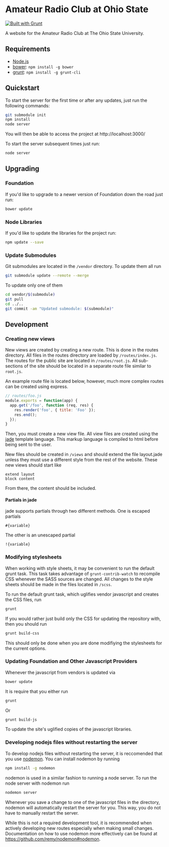 # Amateur Radio Club at Ohio State

[![Built with Grunt](https://cdn.gruntjs.com/builtwith.png)](http://gruntjs.com/)

A website for the Amateur Radio Club at The Ohio State University.

## Requirements

  * [Node.js](http://nodejs.org)
  * [bower](http://bower.io): `npm install -g bower`
  * [grunt](http://gruntjs.com): `npm install -g grunt-cli`

## Quickstart

To start the server for the first time or after any updates, just run the
following commands:

````bash
git submodule init
npm install
node server
````

You will then be able to access the project at http://localhost:3000/

To start the server subsequent times just run:

````bash
node server
````

## Upgrading

### Foundation

If you'd like to upgrade to a newer version of Foundation down the road just run:

```bash
bower update
```
### Node Libraries

If you'd like to update the libraries for the project run:

````bash
npm update --save
````

### Update Submodules

Git submodules are located in the `/vendor` directory. To update them all run

````bash
git submodule update --remote --merge
````

To update only one of them

````bash
cd vendor/$(submodule)
git pull
cd ../..
git commit -am "Updated submodule: $(submodule)"
````

## Development

### Creating new views

New views are created by creating a new route. This is done in the routes
directory. All files in the routes directory are loaded by `/routes/index.js`.
The routes for the public site are located in `/routes/root.js`. All
sub-sections of the site should be located in a separate route file similar to
`root.js`.

An example route file is located below, however, much more complex routes can be
created using express.

````js
// routes/foo.js
module.exports = function(app) {
  app.get('/foo', function (req, res) {
    res.render('foo', { title: 'Foo' });
    res.end();
  });
}
````

Then, you must create a new view file. All view files are created using the
[jade](http://jade-lang.com/) template language. This markup language is
compiled to html before being sent to the user.

New files should be created in `/views` and should extend the file layout.jade
unless they must use a different style from the rest of the website. These new
views should start like

````jade
extend layout
block content
````

From there, the content should be included.

#### Partials in jade

jade supports partials through two different methods. One is escaped partials

````jade
#{variable}
````

The other is an unescaped partial

````jade
!{variable}
````

### Modifying stylesheets

When working with style sheets, it may be convenient to run the default grunt
task. This task takes advantage of `grunt-contrib-watch` to recompile CSS
whenever the SASS sources are changed. All changes to the style sheets should be
made in the files located in `/scss`.

To run the default grunt task, which uglifies vendor javascript and creates the
CSS files, run

````bash
grunt
````

If you would rather just build only the CSS for updating the repository with, then
you should run

````bash
grunt build-css
````

This should only be done when you are done modifiying the stylesheets for the
current options.

### Updating Foundation and Other Javascript Providers

Whenever the javascript from vendors is updated via

````bash
bower update
````

It is require that you either run

````bash
grunt
````

Or

````bash
grunt build-js
````

To update the site's uglified copies of the javascript libraries.

### Developing nodejs files without restarting the server

To develop nodejs files without restarting the server, it is reccomended that
you use [nodemon](https://www.npmjs.org/package/nodemon). You can install
nodemon by running

````bash
npm install -g nodemon
````

nodemon is used in a similar fashion to running a node server. To run the
node server with nodemon run

````bash
nodemon server
````

Whenever you save a change to one of the javascript files in the directory,
nodemon will automatically restart the server for you. This way, you do not have
to manually restart the server.

While this is not a required development tool, it is recommended when actively
developing new routes especially when making small changes. Documentation on how
to use nodemon more effectively can be found at
https://github.com/remy/nodemon#nodemon.
